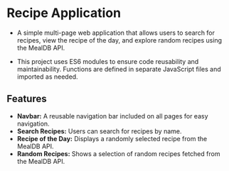 # Recipe Application

- A simple multi-page web application that allows users to search for recipes, view the recipe of the day, and explore random recipes using the MealDB API.

- This project uses ES6 modules to ensure code reusability and maintainability. Functions are defined in separate JavaScript files and imported as needed.

## Features

- **Navbar:** A reusable navigation bar included on all pages for easy navigation.
- **Search Recipes:** Users can search for recipes by name.
- **Recipe of the Day:** Displays a randomly selected recipe from the MealDB API.
- **Random Recipes:** Shows a selection of random recipes fetched from the MealDB API.

